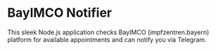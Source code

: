 # BayIMCO Notifier

This sleek Node.js application checks BayIMCO (impfzentren.bayern) platform for available appointments and can notify you via Telegram.
